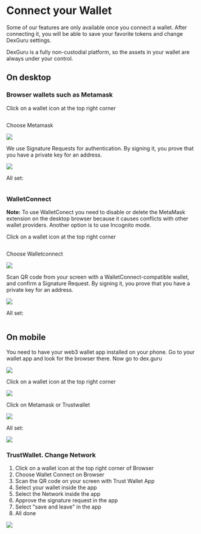 # Connect your Wallet

Some of our features are only available once you connect a wallet. After connecting it, you will be able to save your favorite tokens and change DexGuru settings.

DexGuru is a fully non-custodial platform, so the assets in your wallet are always under your control.

## On desktop&#x20;

### Browser wallets such as Metamask

Click on a wallet icon at the top right corner&#x20;

<figure><img src="../../.gitbook/assets/001 (3).png" alt=""><figcaption></figcaption></figure>

Choose Metamask&#x20;

![](<../../.gitbook/assets/Connect wallet 002.png>)

We use Signature Requests for authentication. By signing it, you prove that you have a private key for an address.&#x20;

![](<../../.gitbook/assets/Connect wallet 003.png>)

All set:&#x20;

<figure><img src="../../.gitbook/assets/004.png" alt=""><figcaption></figcaption></figure>

### WalletConnect

**Note:** To use WalletConect you need to disable or delete the MetaMask extension on the desktop browser because it causes conflicts with other wallet providers. Another option is to use Incognito mode.&#x20;

Click on a wallet icon at the top right corner&#x20;

<figure><img src="../../.gitbook/assets/005.png" alt=""><figcaption></figcaption></figure>

Choose Walletconnect&#x20;

![](<../../.gitbook/assets/Connect wallet 006.png>)

Scan QR code from your screen with a WalletConnect-compatible wallet, and confirm a Signature Request. By signing it, you prove that you have a private key for an address.&#x20;

![](<../../.gitbook/assets/Connect wallet 007\_2.png>)



All set:&#x20;

<figure><img src="../../.gitbook/assets/008 (1).png" alt=""><figcaption></figcaption></figure>



## On mobile&#x20;

You need to have your web3 wallet app installed on your phone. Go to your wallet app and look for the browser there. Now go to dex.guru

![](<../../.gitbook/assets/Connect wallet009.png>)

Click on a wallet icon at the top right corner&#x20;

![](<../../.gitbook/assets/Connect wallet010.png>)

Click on Metamask or Trustwallet&#x20;

![](<../../.gitbook/assets/Connect wallet011.png>)

All set:&#x20;

![](<../../.gitbook/assets/Connect wallet012.png>)

### TrustWallet. Change Network

1. Click on a wallet icon at the top right corner of Browser
2. Choose Wallet Connect on Browser
3. Scan the QR code on your screen with Trust Wallet App
4. Select your wallet inside the app
5. Select the Network inside the app
6. Approve the signature request in the app
7. Select "save and leave" in the app
8. All done

![](<../../.gitbook/assets/image (24) (1) (1) (1) (1).png>)



